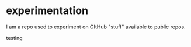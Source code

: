 # experimentation
I am a repo used to experiment on GItHub "stuff" available to public repos.  


testing
